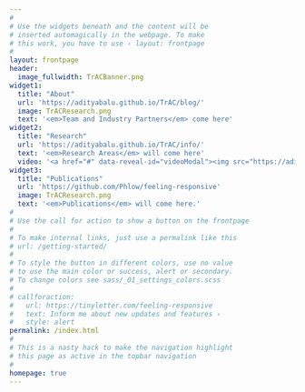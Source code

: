 ```yaml
---
#
# Use the widgets beneath and the content will be
# inserted automagically in the webpage. To make
# this work, you have to use › layout: frontpage
#
layout: frontpage
header:
  image_fullwidth: TrACBanner.png
widget1:
  title: "About"
  url: 'https://adityabalu.github.io/TrAC/blog/'
  image: TrACResearch.png
  text: '<em>Team and Industry Partners</em> come here'
widget2:
  title: "Research"
  url: 'https://adityabalu.github.io/TrAC/info/'
  text: '<em>Research Areas</em> will come here'
  video: '<a href="#" data-reveal-id="videoModal"><img src="https://adityabalu.github.io/TrAC/images/TrACResearch.png" width="302" height="182" alt=""/></a>'
widget3:
  title: "Publications"
  url: 'https://github.com/Phlow/feeling-responsive'
  image: TrACResearch.png
  text: '<em>Publications</em> will come here.'
#
# Use the call for action to show a button on the frontpage
#
# To make internal links, just use a permalink like this
# url: /getting-started/
#
# To style the button in different colors, use no value
# to use the main color or success, alert or secondary.
# To change colors see sass/_01_settings_colors.scss
#
# callforaction:
#   url: https://tinyletter.com/feeling-responsive
#   text: Inform me about new updates and features ›
#   style: alert
permalink: /index.html
#
# This is a nasty hack to make the navigation highlight
# this page as active in the topbar navigation
#
homepage: true
---
```


